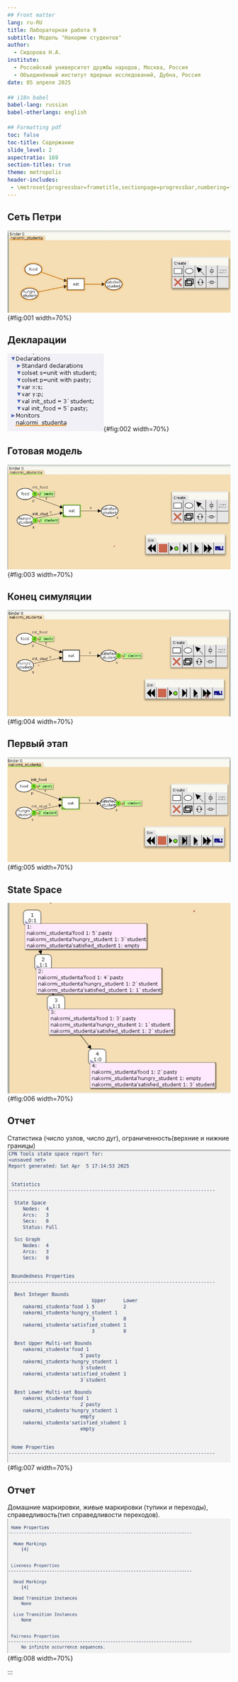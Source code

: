 ```yaml
---
## Front matter
lang: ru-RU
title: Лабораторная работа 9
subtitle: Модель "Накорми студентов"
author:
  - Сидорова Н.А.
institute:
  - Российский университет дружбы народов, Москва, Россия
  - Объединённый институт ядерных исследований, Дубна, Россия
date: 05 апреля 2025

## i18n babel
babel-lang: russian
babel-otherlangs: english

## Formatting pdf
toc: false
toc-title: Содержание
slide_level: 2
aspectratio: 169
section-titles: true
theme: metropolis
header-includes:
 - \metroset{progressbar=frametitle,sectionpage=progressbar,numbering=fraction}
---
```


## Сеть Петри

![](image/1.JPG){#fig:001 width=70%}

## Декларации

![](image/2.JPG){#fig:002 width=70%}

## Готовая модель

![](image/3.JPG){#fig:003 width=70%}

## Конец симуляции

![](image/4.JPG){#fig:004 width=70%}

## Первый этап

![](image/5.JPG){#fig:005 width=70%}

## State Space

![](image/6.JPG){#fig:006 width=70%}

## Отчет

Статистика (число узлов, число дуг), ограниченность(верхние и нижние границы)
![](image/7.JPG){#fig:007 width=70%}

## Отчет

Домашние маркировки, живые маркировки (тупики и переходы), справедливость(тип справедливости переходов).
![Отчет](image/8.JPG){#fig:008 width=70%}

:::

